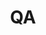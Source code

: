 ---
title: QA
description: 一些稿子和备份~
image:

# Badge style
style:
    background: "#2a9d8f"
    color: "#fff"
---